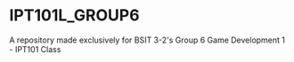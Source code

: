 # IPT101L_GROUP6
A repository made exclusively for BSIT 3-2's Group 6 Game Development 1 - IPT101 Class
